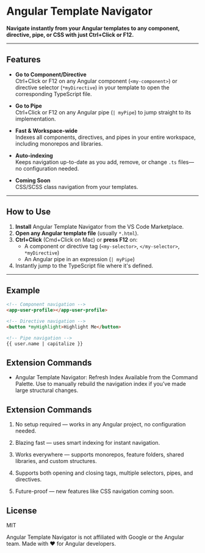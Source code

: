 # Angular Template Navigator

**Navigate instantly from your Angular templates to any component, directive, pipe, or CSS with just Ctrl+Click or F12.**

---

## Features

- **Go to Component/Directive**  
  Ctrl+Click or F12 on any Angular component (`<my-component>`) or directive selector (`*myDirective`) in your template to open the corresponding TypeScript file.

- **Go to Pipe**  
  Ctrl+Click or F12 on any Angular pipe (`| myPipe`) to jump straight to its implementation.

- **Fast & Workspace-wide**  
  Indexes all components, directives, and pipes in your entire workspace, including monorepos and libraries.

- **Auto-indexing**  
  Keeps navigation up-to-date as you add, remove, or change `.ts` files—no configuration needed.

- **Coming Soon**  
  CSS/SCSS class navigation from your templates.

---

## How to Use

1. **Install** Angular Template Navigator from the VS Code Marketplace.
2. **Open any Angular template file** (usually `*.html`).
3. **Ctrl+Click** (Cmd+Click on Mac) or **press F12** on:
   - A component or directive tag (`<my-selector>`, `</my-selector>`, `*myDirective`)
   - An Angular pipe in an expression (`| myPipe`)
4. Instantly jump to the TypeScript file where it's defined.

---

## Example

```html
<!-- Component navigation -->
<app-user-profile></app-user-profile>

<!-- Directive navigation -->
<button *myHighlight>Highlight Me</button>

<!-- Pipe navigation -->
{{ user.name | capitalize }}
```

## Extension Commands

- Angular Template Navigator: Refresh Index
  Available from the Command Palette.
  Use to manually rebuild the navigation index if you’ve made large structural changes.

## Extension Commands

1. No setup required — works in any Angular project, no configuration needed.

2. Blazing fast — uses smart indexing for instant navigation.

3. Works everywhere — supports monorepos, feature folders, shared libraries, and custom structures.

4. Supports both opening and closing tags, multiple selectors, pipes, and directives.

5. Future-proof — new features like CSS navigation coming soon.

## License

MIT

Angular Template Navigator is not affiliated with Google or the Angular team.
Made with ❤️ for Angular developers.
